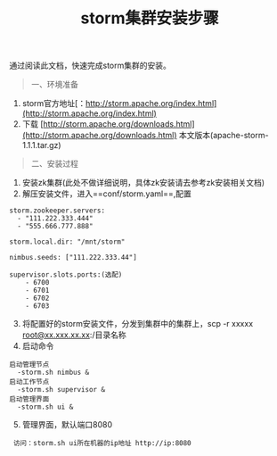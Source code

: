 ﻿---
title: storm集群安装步骤
categories:  # 这里写的分类会自动汇集到 categories 页面上，分类可以多级
- 技术开发 
tags:   # 这里写的标签会自动汇集到 tags 页面上
- 大数据
- storm
---

通过阅读此文档，快速完成storm集群的安装。

<!-- more -->

>一、环境准备

1. storm官方地址[：http://storm.apache.org/index.html](http://storm.apache.org/index.html)
2. 下载 [http://storm.apache.org/downloads.html](http://storm.apache.org/downloads.html) 本文版本(apache-storm-1.1.1.tar.gz)

>二、安装过程

1. 安装zk集群(此处不做详细说明，具体zk安装请去参考zk安装相关文档)
2. 解压安装文件，进入==conf/storm.yaml==,配置

```
storm.zookeeper.servers:
  - "111.222.333.444"
  - "555.666.777.888"

storm.local.dir: "/mnt/storm"

nimbus.seeds: ["111.222.333.44"]

supervisor.slots.ports:(选配)
    - 6700
    - 6701
    - 6702
    - 6703
```
3. 将配置好的storm安装文件，分发到集群中的集群上，scp -r xxxxx  root@xx.xxx.xx.xx:/目录名称 
4. 启动命令

```
启动管理节点
  -storm.sh nimbus &
启动工作节点
  -storm.sh supervisor &
启动管理界面
  -storm.sh ui &
```
5. 管理界面，默认端口8080

```
 访问：storm.sh ui所在机器的ip地址 http://ip:8080
```


